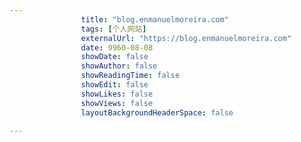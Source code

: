 ---
                title: "blog.enmanuelmoreira.com"
                tags: [个人网站]
                externalUrl: "https://blog.enmanuelmoreira.com"
                date: 9960-08-08
                showDate: false
                showAuthor: false
                showReadingTime: false
                showEdit: false
                showLikes: false
                showViews: false
                layoutBackgroundHeaderSpace: false
                ---

